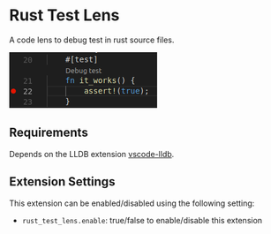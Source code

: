 # Rust Test Lens

A code lens to debug test in rust source files.

![test lens](images/test_codelens.png)

## Requirements

Depends on the LLDB extension [vscode-lldb](https://marketplace.visualstudio.com/items?itemName=vadimcn.vscode-lldb).

## Extension Settings

This extension can be enabled/disabled using the following setting:

* `rust_test_lens.enable`: true/false to enable/disable this extension
